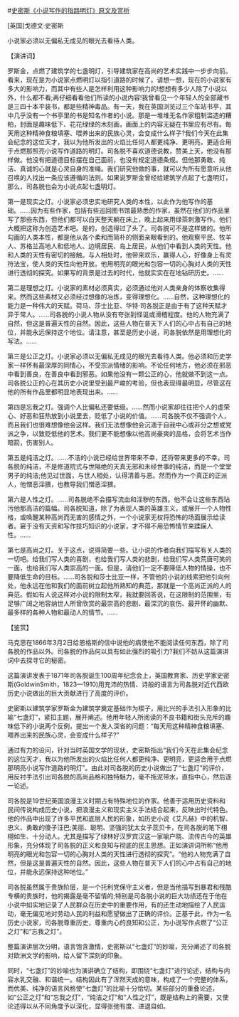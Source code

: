 #[史密斯《小说写作的指路明灯》原文及赏析](https://www.vrrw.net/wx/14700.html)

[英国]戈德文·史密斯

小说家必须以无偏私无成见的眼光去看待人类。

【演讲词】

罗斯金，点燃了建筑学的七盏明灯，引导建筑家在高尚的艺术实践中一步步向前。看来，现在是为小说家点燃明灯以指引道路的时候了。请想一想，现在的小说家有多大的影响力，而其中有些人是怎样利用这种影响力的!想想有多少人除了小说以外，什么都不看;再仔细看看他们所读的小说内容!我曾看见一个年轻人的全部藏书是三四十本平装书，都是些精神毒品。有一天，我在英国浏览过三个车站书亭，其中几乎没有一个书亭里的书是知名作者的小说。那是一堆堆无名作家粗制滥造的糟粕，封面是趣味低下、花花绿绿的木刻画，画面上的内容无疑在书里应有尽有。每天用这种精神食粮填塞、喂养出来的民族心灵，会变成什么样子?我们今天在此集会纪念的这位天才，我以为他所发出的火焰比任何人都更纯净、更明亮，更适合用于点燃那照亮小说写作道路的明灯。司各脱不喜欢道德说教，赞美上天，他没有那样做。他没有把道德目标摆在自己面前，也没有规定道德条规。但他那勇敢、纯洁、真诚的心就是心灵自身的准绳。我们研究他做的事，就可以为所有愿意听从他召唤的人找出一条应该遵循的法则。如果说罗斯金曾经给建筑学点起了七盏明灯，那么，司各脱也会为小说点起七盏明灯。

第一是现实之灯。小说家必须忠实地研究人类的本性，以此作为他写作的基础。……因为有些作家，包括有些巡回图书馆最熟悉的作家，虽然在他们的作品里写了那些东西，但他们都可以白天整天躺在床上，晚上起来用绿茶刺激写作。他们大概把这称为创造艺术吧。是的，创造得过了头了。司各脱可不是这样做的。他所勾画的人类本性，都是他从各个柔和而简朴的侧面亲眼看到的。他观察平民、牧羊人、苏格兰高地人和低地人、边境居民、岛上居民，从他们中看到人类的天性。他和人类的天性有密切的接触。与人相处时，他带来欢乐，赢得人心，好像身上有灵符法宝，使人类的天性向他开放。他用明亮的眼光和包容一切的心胸对人类的天性进行透彻的探究。如果写的背景是过去的时代，他就实实在在地钻研历史。……

第二是理想之灯。小说家的素材必须真实，必须通过他对人类亲身的体察收集得来。然而这些素材又必须经过想像的冶炼，变得理想化。……自然，这种理想化的能力是一种伟大的天赋。荷马、莎士比亚、华特·司各脱正是由于有了这种天赋才异于常人。……司各脱的小说人物从没有夸张到怪诞或滑稽程度。他的人物充满了自然，但这是普遍天性的自然。因此，这些人物在普天下人们的心中占有自己的地位，并能永远保持这个地位。请注意，甚至是历史小说，司各脱依然是用理想化的写法。……

第三是公正之灯。小说家必须以无偏私无成见的眼光去看待人类。他必须和历史学家一样怀有最深厚的同情心，不受宗派情绪的影响。不论任何地方，他必须在邪恶中看到善良，在善良中看到邪恶。如果他没有一颗公正的心，他就做不到这一点。司各脱公正的心在其历史小说里受到最严峻的考验，但也表现得最明显，尽管这在他的所有作品里都明显地表现出来。……

第四是忘我之灯。强调个人比偏私还要低级。……然而小说家却往往把个人的虚荣心、好恶和狂热放到小说里去，贬低了小说的价值。……司各脱不仅不强调个人，而且我们也很难想像他会这样。我们无法想像他会沉湎于自我中心或非分之想或党派之争，以致贬低他的艺术。我们更不能想像以他高尚豪爽的品格，会将艺术当作暗箭，伤害别人。

第五是纯洁之灯。……不洁的小说已经给世界带来不幸，还将带来更多的不幸。司各脱的纯洁，不是修道院式与世隔绝的天真无邪和未经世事的纯洁，而是一个堂堂男子的纯洁;他见过世面，与世人相处，认得清善与恶。然而作为一个真正的正派人，他憎恶淫猥，也教导我们憎恶淫猥。

第六是人性之灯。……司各脱绝不会描写流血和淫秽的东西。他不会让这些东西玷污他那高洁的篇幅。司各脱知道，除了为表现人类的英雄主义，或展开一个人物性格，或唤醒某种高尚而无害的感情之外，一个小说家无权将恐怖的场面展示给读者。窘于没有天资和写作技巧知识的小说家，才不得不用恐怖情节来蹂躏人性。……

第七是高尚之灯。关于这点，说得简要一些。让小说的作者向我们描写有关人类的一切吧。给我们写人类的喜剧，也给我们写人类的悲剧，给我们写人类荒唐可笑的一面，也给我们写人类崇高的一面。但是，请他们一定不要降低人物的情操，也不要降低生命的目标。……司各脱和莎士比亚一样，不管他的小说的线索把他引向何处，他永远在他和我们的面前树立起他所熟知的典范，那就是一个高尚正派的人的典范。假如有人说这样对小说的限制太窄，我就要回答说，在这限制的范围里，有足够广阔之地容纳世人所曾欣赏的最崇高的悲剧、最深沉的哀伤、最开怀的幽默、最多样的各种人物和最动人的情节。……



【鉴赏】

马克思在1866年3月2日给恩格斯的信中说他的病使他不能阅读任何东西，除了司各脱的作品以外。司各脱的作品何以具有如此强烈的吸引力?我们不妨从这篇演讲词中去探寻它的秘密。

这篇演讲发表于1871年司各脱诞生100周年纪念会上，英国教育家、历史学家史密斯(GoldwinSmith，1823—1910)用充沛的热情、诗般的语言为司各脱对近代西欧历史小说做出的巨大贡献进行了高度的评价。

史密斯以建筑学家罗斯金为建筑学奠定基础作为楔子，用比兴的手法引入形象的比喻“七盏灯”，紧扣主题，展开阐述。他用年轻人所阅读的不良书籍和街头充斥的趣味低下的小说两个反例，提出一个发人深省的问题：“每天用这种精神食粮填塞、喂养出来的民族心灵，会变成什么样子?”

通过有力的设问，针对当时英国文学的现状，史密斯指出“我们今天在此集会纪念的这位天才，我以为他所发出的火焰比任何人都更纯净、更明亮，更适合用于点燃那明亮小说写作道路的明灯”。由此对司各脱的历史小说做出了“七盏灯”的评价，用反衬手法引出司各脱的高尚品格和独特魅力，毫不拖泥带水，直指中心，然后逐一论述。

司各脱是19世纪英国浪漫主义时期占有特殊地位的作家。他善于运用历史资料和民间传说构成历史小说，把浪漫主义和现实主义手法结合起来，反映出时代特色。他的作品中出现了许多平民和底层人民的形象，如历史小说《艾凡赫》中的机智、忠义、勇敢的傻子汪巴;美丽、聪明、坚强的犹太女子蕊贝卡，在司各脱的笔下栩栩如生、十分动人。尤其是描写了绿林好汉罗宾汉这一家喻户晓、流传古今的英雄形象，充分体现了司各脱的正义和良知与彻底的民主思想。正如演讲词所称“他用明亮的眼光和包容一切的心胸对人类的天性进行透彻的探究”。“他的人物充满了自然，但是这是普遍天性的自然。因此，这些人物在普天下人们的心中占有自己的地位，并能永远保持这种地位。”

司各脱虽然属于贵族阶层，是一个托利党保守主义者，但是当他描写到暴君和残酷专横的贵族时，他的揭露是毫不留情的;特别是司各脱小说的巨大功绩还在于他在小说中如实地记录了人民群众在历史中的重要作用，有的还生动地描绘了人民运动，毫无偏见地对劳动人民的利益和愿望做出了正确的评价。正基于此，作为一名历史小说家，司各脱尊重历史，尊重内心的良知和公正，为小说写作点燃了“公正之灯”和“忘我之灯”。

整篇演讲层次分明，语言饱含激情，史密斯以“七盏灯”的妙喻，充分阐述了司各脱对欧洲文学的影响，给人留下深刻的印象。

同时，“七盏灯”的妙喻也为演讲确立了结构，即围绕“七盏灯”进行论述，结构与内容水乳交融、和谐统一。结构因此有了浑然天成的意味，构成了一个完整的体系，而优美、纯净的语言风格使“七盏灯”的比喻十分恰切。某些部分的重叠论述，如“公正之灯”和“忘我之灯”，“纯洁之灯”和“人性之灯”，既是结构上的需要，又使论述得以从不同角度予以深化，显得张弛有度、进退自如。

